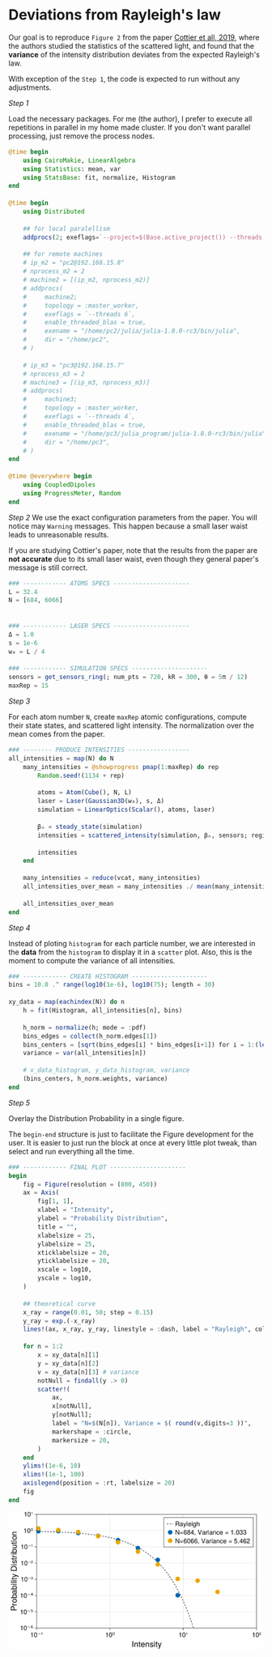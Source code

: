 # Deviations from Rayleigh's law

Our goal is to reproduce `Figure 2` from the paper [Cottier et all, 2019](http://www.kaiserlux.de/coldatoms/Articles/Fluctuations.pdf), where the authors studied the statistics of the scattered light, and found that the **variance** of the intensity distribution deviates from the expected Rayleigh's law.

With exception of the `Step 1`, the code is expected to run without any adjustments.

*Step 1*

Load the necessary packages. For me (the author), I prefer to execute all repetitions in parallel in my home made cluster. If you don't want parallel processing, just remove the process nodes.

```julia
@time begin
    using CairoMakie, LinearAlgebra
    using Statistics: mean, var
    using StatsBase: fit, normalize, Histogram
end

@time begin
    using Distributed

    ## for local paralellism
    addprocs(2; exeflags=`--project=$(Base.active_project()) --threads 4`, topology=:master_worker, enable_threaded_blas=true)

    ## for remote machines
    # ip_m2 = "pc2@192.168.15.8"
    # nprocess_m2 = 2
    # machine2 = [(ip_m2, nprocess_m2)]
    # addprocs(
    #     machine2;
    #     topology = :master_worker,
    #     exeflags = `--threads 6`,
    #     enable_threaded_blas = true,
    #     exename = "/home/pc2/julia/julia-1.8.0-rc3/bin/julia",
    #     dir = "/home/pc2",
    # )

    # ip_m3 = "pc3@192.168.15.7"
    # nprocess_m3 = 2
    # machine3 = [(ip_m3, nprocess_m3)]
    # addprocs(
    #     machine3;
    #     topology = :master_worker,
    #     exeflags = `--threads 4`,
    #     enable_threaded_blas = true,
    #     exename = "/home/pc3/julia_program/julia-1.8.0-rc3/bin/julia",
    #     dir = "/home/pc3",
    # )
end

@time @everywhere begin
    using CoupledDipoles
    using ProgressMeter, Random
end
```

*Step 2*
We use the exact configuration parameters from the paper. You will notice may `Warning` messages. This happen because a small laser waist leads to unreasonable results.

If you are studying Cottier's paper, note that the results from the paper are **not accurate** due to its small laser waist, even though they general paper's message is still correct.


```julia
### ------------ ATOMS SPECS ---------------------
L = 32.4
N = [684, 6066]


### ------------ LASER SPECS ---------------------
Δ = 1.0
s = 1e-6
w₀ = L / 4

### ------------ SIMULATION SPECS ---------------------
sensors = get_sensors_ring(; num_pts = 720, kR = 300, θ = 5π / 12)
maxRep = 15
```

*Step 3*

For each atom number `N`, create `maxRep` atomic configurations, compute their state states, and scattered light intensity. The normalization over the mean comes from the paper.

```julia
### -------- PRODUCE INTENSITIES -----------------
all_intensities = map(N) do N
    many_intensities = @showprogress pmap(1:maxRep) do rep
        Random.seed!(1134 + rep)

        atoms = Atom(Cube(), N, L)
        laser = Laser(Gaussian3D(w₀), s, Δ)
        simulation = LinearOptics(Scalar(), atoms, laser)

        βₙ = steady_state(simulation)
        intensities = scattered_intensity(simulation, βₙ, sensors; regime = :far_field)

        intensities
    end

    many_intensities = reduce(vcat, many_intensities)
    all_intensities_over_mean = many_intensities ./ mean(many_intensities)

    all_intensities_over_mean
end
```


*Step 4*

Instead of ploting `histogram` for each particle number, we are interested in the **data** from the `histogram` to display it in a `scatter` plot. Also, this is the moment to compute the variance of all intensities.


```julia
### ------------ CREATE HISTOGRAM ---------------------
bins = 10.0 .^ range(log10(1e-6), log10(75); length = 30)

xy_data = map(eachindex(N)) do n
    h = fit(Histogram, all_intensities[n], bins)

    h_norm = normalize(h; mode = :pdf)
    bins_edges = collect(h_norm.edges[1])
    bins_centers = [sqrt(bins_edges[i] * bins_edges[i+1]) for i = 1:(length(bins_edges)-1)]
    variance = var(all_intensities[n])

    # x_data_histogram, y_data_histogram, variance
    (bins_centers, h_norm.weights, variance)
end
```


*Step 5*

Overlay the Distribution Probability in a single figure.

The `begin-end` structure is just to facilitate the Figure development for the user. It is easier to just run the block at once at every little plot tweak, than select and run everything all the time.

```julia
### ------------ FINAL PLOT ---------------------
begin
    fig = Figure(resolution = (800, 450))
    ax = Axis(
        fig[1, 1],
        xlabel = "Intensity",
        ylabel = "Probability Distribution",
        title = "",
        xlabelsize = 25,
        ylabelsize = 25,
        xticklabelsize = 20,
        yticklabelsize = 20,
        xscale = log10,
        yscale = log10,
    )

    ## theoretical curve
    x_ray = range(0.01, 50; step = 0.15)
    y_ray = exp.(-x_ray)
    lines!(ax, x_ray, y_ray, linestyle = :dash, label = "Rayleigh", color = :black, lw = 4)

    for n = 1:2
        x = xy_data[n][1]
        y = xy_data[n][2]
        v = xy_data[n][3] # variance
        notNull = findall(y .> 0)
        scatter!(
            ax,
            x[notNull],
            y[notNull];
            label = "N=$(N[n]), Variance = $( round(v,digits=3 ))",
            markershape = :circle,
            markersize = 20,
        )
    end
    ylims!(1e-6, 10)
    xlims!(1e-1, 100)
    axislegend(position = :rt, labelsize = 20)
    fig
end
```

![Rayleigh Deviation](rayleigh_deviation.png)